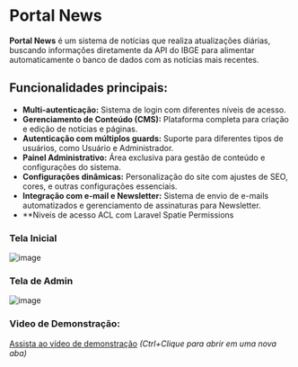 # Portal News

**Portal News** é um sistema de notícias que realiza atualizações diárias, buscando informações diretamente da API do IBGE para alimentar automaticamente o banco de dados com as notícias mais recentes.

## Funcionalidades principais:

- **Multi-autenticação:** Sistema de login com diferentes níveis de acesso.
- **Gerenciamento de Conteúdo (CMS):** Plataforma completa para criação e edição de notícias e páginas.
- **Autenticação com múltiplos guards:** Suporte para diferentes tipos de usuários, como Usuário e Administrador.
- **Painel Administrativo:** Área exclusiva para gestão de conteúdo e configurações do sistema.
- **Configurações dinâmicas:** Personalização do site com ajustes de SEO, cores, e outras configurações essenciais.
- **Integração com e-mail e Newsletter:** Sistema de envio de e-mails automatizados e gerenciamento de assinaturas para Newsletter.
- **Niveis de acesso ACL com Laravel Spatie Permissions

### Tela Inicial
![image](https://github.com/user-attachments/assets/bfc13884-5bcb-4520-847e-44efd53a0702)

### Tela de Admin
![image](https://github.com/user-attachments/assets/03df4ea0-fb96-49e5-acfb-72fb3799cb55)

### Video de Demonstração:
[Assista ao vídeo de demonstração](https://www.youtube.com/watch?v=K_eP-ShV9BM)
*(Ctrl+Clique para abrir em uma nova aba)*



